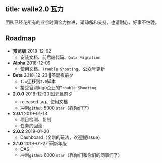 title: walle2.0 瓦力
---

团队已经花所有的业余时间全力推进，请谅解和支持，也请耐心，好事不怕晚。


## Roadmap
- **预览版**  2018-12-02 
    - 安装文档、前后端代码、`Data Migration`
- **Alpha** 2018-12-09 
    - 使用文档、`Trouble Shooting`、公众号更新
- **Beta** 2018-12-23 :santa:圣诞夜前夕
    - `1.x`迁移到`2.0`脚本
    - 接受官网logo企业的`Trouble Shooting`
- **2.0.0**  2018-12-30 :one:元旦前夕
    - released tag、使用文档
    - 冲刺`github` 5000 `star`（靠你们了）
- **2.0.1**  2019-01-13
    - 项目检测、复制
    - 任务的回滚
- **2.0.2**  2019-01-20
    - Dashboard（全新的玩法，欢迎提issue）
- **2.1.0**  2019-01-27 :new:新年版
    - CAS
    - 冲刺`github` 6000 `star`（靠你们和你们的同事们了）

